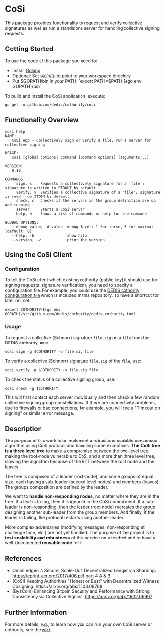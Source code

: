 # CoSi

This package provides functionality to request and verify collective signatures as well as run a standalone server for handling collective signing requests.

## Getting Started

To use the code of this package you need to:

- Install [Golang](https://golang.org/doc/install)
- Optional: Set [`$GOPATH`](https://golang.org/doc/code.html#GOPATH) to point to your workspace directory
- Put $GOPATH/bin in your PATH: `export PATH=$PATH:$(go env GOPATH)/bin`

To build and install the CoSi application, execute:

```
go get -u github.com/dedis/cothority/cosi
```

## Functionality Overview

```
cosi help
NAME:
   CoSi App - Collectively sign or verify a file; run a server for collective signing

USAGE:
   cosi [global options] command [command options] [arguments...]

VERSION:
   0.10

COMMANDS:
     sign, s    Requests a collectively signature for a 'file'; signature is written to STDOUT by default
     verify, v  Verifies a collective signature of a 'file'; signature is read from STDIN by default
     check, c   Checks if the servers in the group definition are up and running
     server     Starts a CoSi server
     help, h    Shows a list of commands or help for one command

GLOBAL OPTIONS:
   --debug value, -d value  debug-level: 1 for terse, 5 for maximal (default: 0)
   --help, -h               show help
   --version, -v            print the version
```

## Using the CoSi Client

### Configuration

To tell the CoSi client which existing cothority (public key) it should use for signing requests (signature verification), you need to specify a configuration file. For example, you could use the [DEDIS cothority configuration file](../dedis-cothority.toml) which is included in this repository. To have a shortcut for later on, set:

```
export COTHORITY=$(go env GOPATH)/src/github.com/dedis/cothority/dedis-cothority.toml 
```

### Usage

To request a collective (Schnorr) signature `file.sig` on a `file` from the DEDIS cothority, use:

```
cosi sign -g $COTHORITY -o file.sig file
```

To verify a collective (Schnorr) signature `file.sig` of the `file`, use:

```
cosi verify -g $COTHORITY -s file.sig file
```

To check the status of a collective signing group, use:

```
cosi check -g $COTHORITY
```

This will first contact each server individually and then check a few random collective signing group constellations. If there are connectivity problems, due to firewalls or bad connections, for example, you will see a "Timeout on signing" or similar error message.

## Description
The purpose of this work is to implement a robust and scalable consensus algorithm using CoSi protocol and handling some exceptions. **The CoSi tree is a three level tree** to make a compromise between the two-level tree, making the root-node vulnerable to DoS, and a more than three level tree, slowing the algorithm because of the RTT between the root node and the leaves.

The tree is composed of a leader (root-node), and some groups of equal size, each having a sub-leader (second level nodes) and members (leaves). The groups composition are defined by the leader.

We want to **handle non-responding nodes**, no matter where they are in the tree. If a leaf is failing, then it is ignored in the CoSi commitment. If a sub-leader is non-responding, then the leader (root node) recreates the group designing another sub-leader from the group members. And finally, if the leader is failing, the protocol restarts using another leader.

More complex adversaries (modifying messages, non-responding at challenge time, etc.) are not yet handled.
The purpose of the project is to **test scalability and robustness** of this service on a testbed and to have a well-documented **reusable code** for it.


## References
- OmniLedger: A Secure, Scale-Out, Decentralized Ledger via Sharding: https://eprint.iacr.org/2017/406.pdf part 4 A & B
- (CoSi) Keeping Authorities "Honest or Bust" with Decentralized Witness Cosigning: https://arxiv.org/abs/1503.08768
- (ByzCoin) Enhancing Bitcoin Security and Performance with Strong Consistency via Collective Signing: https://arxiv.org/abs/1602.06997


## Further Information

For more details, e.g., to learn how you can run your own CoSi server or cothority, see the [wiki](https://github.com/dedis/cothority/wiki/CoSi).
